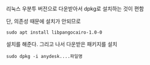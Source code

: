 리눅스 우분투 버전으로 다운받아서 dpkg로 설치하는 것이 편함

단, 의존성 때문에 설치가 안되므로  
```
sudo apt install libpangocairo-1.0-0
```
설치를 해준다. 그리고 나서 다운받은 패키지를 설치
```
sudo dpkg -i anydesk....파일명
```


